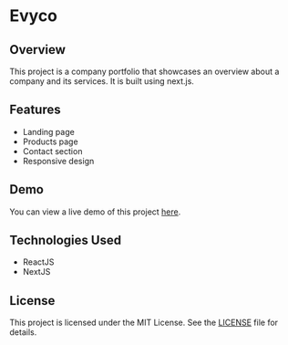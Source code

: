 # Evyco

## Overview
This project is a company portfolio that showcases an overview about a company and its services. It is built using next.js.

## Features
- Landing page
- Products page
- Contact section
- Responsive design

## Demo
You can view a live demo of this project [here](https://evyco.net).

## Technologies Used
- ReactJS
- NextJS

## License
This project is licensed under the MIT License. See the [LICENSE](LICENSE.md) file for details.

